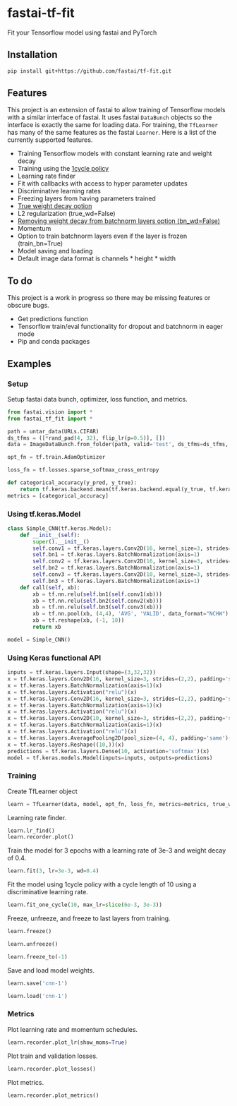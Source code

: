 # fastai-tf-fit
Fit your Tensorflow model using fastai and PyTorch

## Installation
```bash
pip install git+https://github.com/fastai/tf-fit.git
```

## Features
This project is an extension of fastai to allow training of Tensorflow models with a similar interface of fastai. It uses fastai `DataBunch` objects so the interface is exactly the same for loading data. For training, the `TfLearner` has many of the same features as the fastai `Learner`. Here is a list of the currently supported features.
* Training Tensorflow models with constant learning rate and weight decay
* Training using the [1cycle policy](https://docs.fast.ai/train.html#fit_one_cycle)
* Learning rate finder
* Fit with callbacks with access to hyper parameter updates
* Discriminative learning rates
* Freezing layers from having parameters trained
* [True weight decay option](https://arxiv.org/abs/1711.05101)
* L2 regularization (true_wd=False)
* [Removing weight decay from batchnorm layers option (bn_wd=False)](https://arxiv.org/abs/1706.02677)
* Momentum
* Option to train batchnorm layers even if the layer is frozen (train_bn=True)
* Model saving and loading
* Default image data format is channels * height * width

## To do
This project is a work in progress so there may be missing features or obscure bugs.
* Get predictions function
* Tensorflow train/eval functionality for dropout and batchnorm in eager mode
* Pip and conda packages

## Examples

### Setup
Setup fastai data bunch, optimizer, loss function, and metrics.
```python
from fastai.vision import *
from fastai_tf_fit import *

path = untar_data(URLs.CIFAR)
ds_tfms = ([*rand_pad(4, 32), flip_lr(p=0.5)], [])
data = ImageDataBunch.from_folder(path, valid='test', ds_tfms=ds_tfms, bs=512).normalize(cifar_stats)

opt_fn = tf.train.AdamOptimizer

loss_fn = tf.losses.sparse_softmax_cross_entropy

def categorical_accuracy(y_pred, y_true):
    return tf.keras.backend.mean(tf.keras.backend.equal(y_true, tf.keras.backend.argmax(y_pred, axis=-1)))
metrics = [categorical_accuracy]
```

### Using tf.keras.Model
```python
class Simple_CNN(tf.keras.Model):
    def __init__(self):
        super().__init__()
        self.conv1 = tf.keras.layers.Conv2D(16, kernel_size=3, strides=(2,2), padding='same')
        self.bn1 = tf.keras.layers.BatchNormalization(axis=1)
        self.conv2 = tf.keras.layers.Conv2D(16, kernel_size=3, strides=(2,2), padding='same')
        self.bn2 = tf.keras.layers.BatchNormalization(axis=1)
        self.conv3 = tf.keras.layers.Conv2D(10, kernel_size=3, strides=(2,2), padding='same')
        self.bn3 = tf.keras.layers.BatchNormalization(axis=1)
    def call(self, xb):
        xb = tf.nn.relu(self.bn1(self.conv1(xb)))
        xb = tf.nn.relu(self.bn2(self.conv2(xb)))
        xb = tf.nn.relu(self.bn3(self.conv3(xb)))
        xb = tf.nn.pool(xb, (4,4), 'AVG', 'VALID', data_format="NCHW")
        xb = tf.reshape(xb, (-1, 10))
        return xb

model = Simple_CNN()
```



### Using Keras functional API
```python
inputs = tf.keras.layers.Input(shape=(3,32,32))
x = tf.keras.layers.Conv2D(16, kernel_size=3, strides=(2,2), padding='same')(inputs)
x = tf.keras.layers.BatchNormalization(axis=1)(x)
x = tf.keras.layers.Activation("relu")(x)
x = tf.keras.layers.Conv2D(16, kernel_size=3, strides=(2,2), padding='same')(x)
x = tf.keras.layers.BatchNormalization(axis=1)(x)
x = tf.keras.layers.Activation("relu")(x)
x = tf.keras.layers.Conv2D(10, kernel_size=3, strides=(2,2), padding='same')(x)
x = tf.keras.layers.BatchNormalization(axis=1)(x)
x = tf.keras.layers.Activation("relu")(x)
x = tf.keras.layers.AveragePooling2D(pool_size=(4, 4), padding='same')(x)
x = tf.keras.layers.Reshape((10,))(x)
predictions = tf.keras.layers.Dense(10, activation='softmax')(x)
model = tf.keras.models.Model(inputs=inputs, outputs=predictions)
```

### Training
Create TfLearner object
```python
learn = TfLearner(data, model, opt_fn, loss_fn, metrics=metrics, true_wd=True, bn_wd=True, wd=defaults.wd, train_bn=True)
```

Learning rate finder.
```python
learn.lr_find()
learn.recorder.plot()
```

Train the model for 3 epochs with a learning rate of 3e-3 and weight decay of 0.4.
```python
learn.fit(3, lr=3e-3, wd=0.4)
```

Fit the model using 1cycle policy with a cycle length of 10 using a discriminative learning rate.
```python
learn.fit_one_cycle(10, max_lr=slice(6e-3, 3e-3))
```

Freeze, unfreeze, and freeze to last layers from training.
```python
learn.freeze()
```
```python
learn.unfreeze()
```
```python
learn.freeze_to(-1)
```

Save and load model weights.
```python
learn.save('cnn-1')
```
```python
learn.load('cnn-1')
```

### Metrics
Plot learning rate and momentum schedules.
```python
learn.recorder.plot_lr(show_moms=True)
```

Plot train and validation losses.
```python
learn.recorder.plot_losses()
```

Plot metrics.
```python
learn.recorder.plot_metrics()
```
